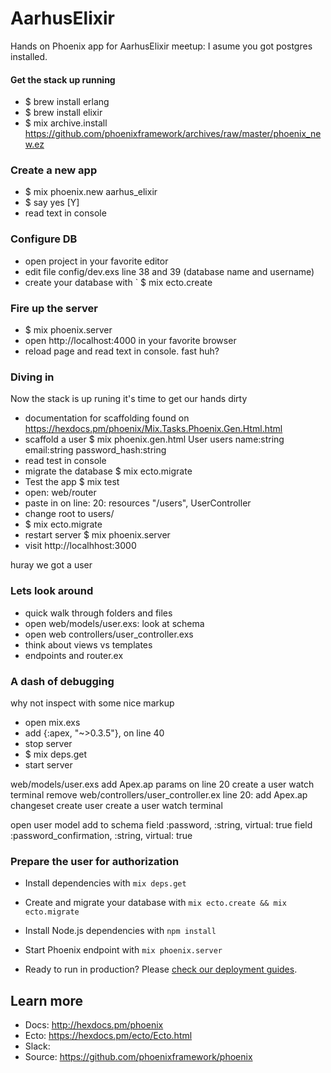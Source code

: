 # AarhusElixir

Hands on  Phoenix app for AarhusElixir meetup:
I asume you got postgres installed.
#### Get the stack up running
  * $ brew install erlang
  * $ brew install elixir
  * $ mix archive.install https://github.com/phoenixframework/archives/raw/master/phoenix_new.ez

### Create a new app
  * $ mix phoenix.new aarhus_elixir
  * $ say yes [Y]
  * read text in console

### Configure DB
  * open project in your favorite editor
  * edit file config/dev.exs line 38 and 39 (database name and username)
  * create your database with ` $ mix ecto.create

### Fire up the server
  * $ mix phoenix.server
  * open http://localhost:4000 in your favorite browser
  * reload page and read text in console. fast huh?

### Diving in
Now the stack is up runing it's time to get our hands dirty

  * documentation for scaffolding found on https://hexdocs.pm/phoenix/Mix.Tasks.Phoenix.Gen.Html.html
  * scaffold a user $ mix phoenix.gen.html User users name:string email:string password_hash:string
  * read test in console
  * migrate the database $ mix ecto.migrate
  * Test the app $ mix test
  * open: web/router
  * paste in on line: 20: resources "/users", UserController
  * change root to users/
  * $ mix ecto.migrate
  * restart server $ mix phoenix.server
  * visit http://localhhost:3000

huray we got a user

### Lets look around

  * quick walk through folders and files
  * open web/models/user.exs: look at schema
  * open web controllers/user_controller.exs
  * think about views vs templates
  * endpoints and router.ex

### A dash of debugging
why not inspect with some nice markup
  * open mix.exs
  * add  {:apex, "~>0.3.5"}, on line 40
  * stop server
  * $ mix deps.get
  * start server

web/models/user.exs
add Apex.ap params on line 20
create a user watch terminal
remove
web/controllers/user_controller.ex
line 20:
add Apex.ap changeset
create user
create a user watch terminal

open user model
add to schema
field :password, :string, virtual: true
field :password_confirmation, :string, virtual: true

### Prepare the user for authorization

  * Install dependencies with `mix deps.get`
  * Create and migrate your database with `mix ecto.create && mix ecto.migrate`
  * Install Node.js dependencies with `npm install`
  * Start Phoenix endpoint with `mix phoenix.server`


  * Ready to run in production? Please [check our deployment guides](http://www.phoenixframework.org/docs/deployment).

## Learn more

  * Docs: http://hexdocs.pm/phoenix
  * Ecto: https://hexdocs.pm/ecto/Ecto.html
  * Slack:
  * Source: https://github.com/phoenixframework/phoenix
